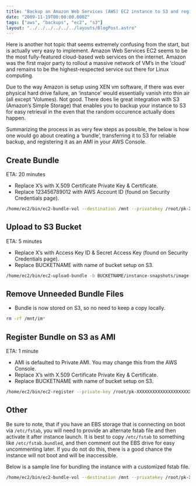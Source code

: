 ```yaml
---
title: "Backup an Amazon Web Services (AWS) EC2 instance to S3 and register it as an AMI"
date: "2009-11-19T00:00:00.000Z"
tags: ["aws", "backups", "ec2", "s3"]
layout: "../../../../../../layouts/BlogPost.astro"
---
```


Here is another hot topic that seems extremely confusing from the start, but is actually very easy to implement. Amazon Web Services EC2 seems to be the most fully-featured cloud-based web services on the internet. Amazon was the first major party to rollout a massive network of VM’s in the ‘cloud’ and remains to be the highest-respected service out there for Linux computing.

Due to the way Amazon is setup using XEN vm software, if there was ever physical hard drive failure, an ‘instance’ would essentially vanish into thin air (all except ‘Volumes). Not good. There does lie great integration with S3 (Amazon’s Simple Storage) that enables you to backup your instance to S3 for easy retrieval in the even that the random occurence actually does happen.

Summarizing the process in as very few steps as possible, the below is how one would go about creating a ‘bundle’, transferring it to S3 for reliable backup, and registering it as an AMI in your AWS Console.

## Create Bundle

ETA: 20 minutes

- Replace X’s with X.509 Certificate Private Key &amp; Certificate.
- Replace 123456789012 with AWS Account ID (found on Security Credentials page).

```bash
/home/ec2/bin/ec2-bundle-vol --destination /mnt --privatekey /root/pk-XXXXXXXXXXXXXXXXXXXXXXXXXXXXXXXX.pem --cert /root/cert-XXXXXXXXXXXXXXXXXXXXXXXXXXXXXXXX.pem --user 123456789012 --exclude /home --prefix image-20091119 --arch i386
```

## Upload to S3 Bucket

ETA: 5 minutes

- Replace X’s with Access Key ID &amp; Secret Access Key (found on Security Credentials page).
- Replace BUCKETNAME with name of bucket setup on S3.

```bash
/home/ec2/bin/ec2-upload-bundle -b BUCKETNAME/instance-snapshots/image-20091119 --manifest /mnt/image-20091119.manifest.xml --access-key XXXXXXXXXXXXXXXXXXXX --secret-key XXXXXXXXXXXXXXXXXXXXXXXXXXXXXXXXXXXXXXXX
```
## Remove Unneeded Bundle Files

- Bundle is now stored on S3, so no need to keep a copy locally.

```bash
rm -rf /mnt/im*
```

## Register Bundle on S3 as AMI

ETA: 1 minute

- AMI is defaulted to Private AMI. You may change this from the AWS Console.
- Replace X’s with X.509 Certificate Private Key &amp; Certificate.
- Replace BUCKETNAME with name of bucket setup on S3.

```bash
/home/ec2/bin/ec2-register --private-key /root/pk-XXXXXXXXXXXXXXXXXXXXXXXXXXXXXXXX.pem --cert /root/cert-XXXXXXXXXXXXXXXXXXXXXXXXXXXXXXXX.pem BUCKETNAME/instance-snapshots/image-20091119/image-20091119.manifest.xml
```

## Other

Be sure to note, that if you have an EBS storage that is connecting on boot via `/etc/fstab`, you will need to provide an alternate fstab file and then activate it after instance launch. It is best to copy `/etc/fstab` to something like `/etc/fstab.bundled`, and then comment out the EBS drive for easy uncommenting later. If you do not do this, there is a good chance the instance will not boot and will be inaccessible.

Below is a sample line for bundling the instance with a customized fstab file.

```bash
/home/ec2/bin/ec2-bundle-vol --destination /mnt --privatekey /root/pk-XXXXXXXXXXXXXXXXXXXXXXXXXXXXXXXX.pem --cert /root/cert-XXXXXXXXXXXXXXXXXXXXXXXXXXXXXXXX.pem --user 123456789012 --exclude /home --prefix image-20091119 --arch i386 --fstab /etc/fstab.bundled
```
